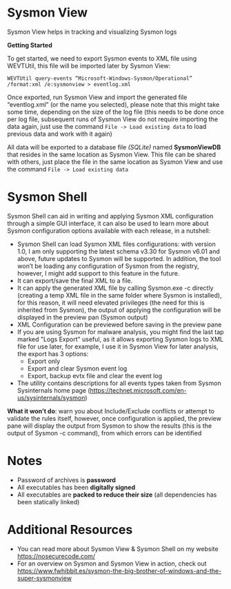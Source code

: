 # Sysmon View

Sysmon View helps in tracking and visualizing Sysmon logs

**Getting Started**

To get started, we need to export Sysmon events to XML file using WEVTUtil, this file will be imported later by Sysmon View:

`WEVTUtil query-events “Microsoft-Windows-Sysmon/Operational” /format:xml /e:sysmonview > eventlog.xml`

Once exported, run Sysmon View and import the generated file “eventlog.xml” (or the name you selected), please note that this might take some time, depending on the size of the log file (this needs to be done once per log file, subsequent runs of Sysmon View do not require importing the data again, just use the command `File -> Load existing data` to load previous data and work with it again)

All data will be exported to a database file _(SQLite)_ named **SysmonViewDB** that resides in the same location as Sysmon View. This file can be shared with others, just place the file in the same location as  Sysmon View and use the command `File -> Load existing data`

# Sysmon Shell

Sysmon Shell can aid in writing and applying Sysmon XML configuration through a simple GUI interface, it can also be used to learn more about Sysmon configuration options available with each release, in a nutshell:

* Sysmon Shell can load Sysmon XML files configurations: with version 1.0, I am only supporting the latest schema v3.30 for Sysmon v6.01 and above, future updates to Sysmon will be supported. In addition, the tool won’t be loading any configuration of Sysmon from the registry, however, I might add support to this feature in the future.
* It can export/save the final XML to a file.
* It can apply the generated XML file by calling Sysmon.exe -c directly (creating a temp XML file in the same folder where Sysmon is installed), for this reason, it will need elevated privileges (the need for this is inherited from Sysmon), the output of applying the configuration will be displayed in the preview pan (Sysmon output)
* XML Configuration can be previewed before saving in the preview pane
* If you are using Sysmon for malware analysis, you might find the last tap marked "Logs Export" useful, as it allows exporting Sysmon logs to XML file for use later, for example, I use it in Sysmon View for later analysis, the export has 3 options:
    * Export only
    * Export and clear Sysmon event log
    * Export, backup evtx file and clear the event log
* The utility contains descriptions for all events types taken from Sysmon Sysinternals home page (https://technet.microsoft.com/en-us/sysinternals/sysmon)

**What it won’t do**: warn you about Include/Exclude conflicts or attempt to validate the rules itself, however, once configuration is applied, the preview pane will display the output from Sysmon to show the results (this is the output of Sysmon -c command), from which errors can be identified

# Notes
* Password of archives is **password**
* All executables has been **digitally signed**
* All executables are **packed to reduce their size** (all dependencies has been statically linked)

# Additional Resources
* You can read more about Sysmon View & Sysmon Shell on my website https://nosecurecode.com/
* For an overview on Sysmon and Sysmon View in action, check out https://www.fwhibbit.es/sysmon-the-big-brother-of-windows-and-the-super-sysmonview